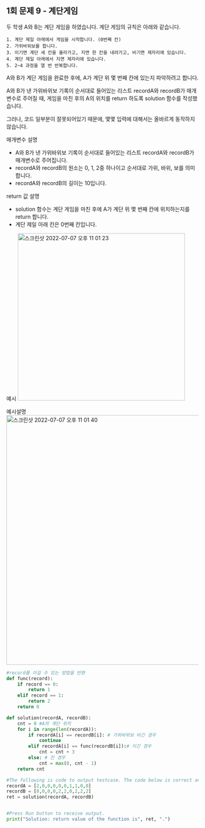## 1회 문제 9 - 계단게임


두 학생 A와 B는 계단 게임을 하였습니다. 계단 게임의 규칙은 아래와 같습니다.

    1. 계단 제일 아래에서 게임을 시작합니다. (0번째 칸)
    2. 가위바위보를 합니다.
    3. 이기면 계단 세 칸을 올라가고, 지면 한 칸을 내려가고, 비기면 제자리에 있습니다.
    4. 계단 제일 아래에서 지면 제자리에 있습니다.
    5. 2~4 과정을 열 번 반복합니다.

A와 B가 계단 게임을 완료한 후에, A가 계단 위 몇 번째 칸에 있는지 파악하려고 합니다.

A와 B가 낸 가위바위보 기록이 순서대로 들어있는 리스트 recordA와 recordB가 매개변수로 주어질 때, 게임을 마친 후의 A의 위치를 return 하도록 solution 함수를 작성했습니다. 

그러나, 코드 일부분이 잘못되어있기 때문에, 몇몇 입력에 대해서는 올바르게 동작하지 않습니다.   

매개변수 설명
  - A와 B가 낸 가위바위보 기록이 순서대로 들어있는 리스트 recordA와 recordB가 매개변수로 주어집니다.
  - recordA와 recordB의 원소는 0, 1, 2중 하나이고 순서대로 가위, 바위, 보를 의미합니다.
  - recordA와 recordB의 길이는 10입니다. 

return 값 설명
  - solution 함수는 계단 게임을 마친 후에 A가 계단 위 몇 번째 칸에 위치하는지를 return 합니다. 
  - 계단 제일 아래 칸은 0번째 칸입니다.   

예시
<img width="438" alt="스크린샷 2022-07-07 오후 11 01 23" src="https://user-images.githubusercontent.com/80513699/177792200-ec5e6c61-780b-4eba-ac13-6353009be867.png">

예시설명
<img width="654" alt="스크린샷 2022-07-07 오후 11 01 40" src="https://user-images.githubusercontent.com/80513699/177792245-2f563dbd-75e5-4f7c-959b-40cf46da26dc.png">


```python
#record를 이길 수 있는 방법을 반환
def func(record):
    if record == 0:
        return 1
    elif record == 1:
        return 2
    return 0

def solution(recordA, recordB):
    cnt = 0 #A의 계단 위치
    for i in range(len(recordA)):
        if recordA[i] == recordB[i]: # 가위바위보 비긴 경우
            continue
        elif recordA[i] == func(recordB[i]):# 이긴 경우
            cnt = cnt + 3 
        else: # 진 경우
            cnt = max(0, cnt - 1)
    return cnt

#The following is code to output testcase. The code below is correct and you shall correct solution function.
recordA = [2,0,0,0,0,0,1,1,0,0]
recordB = [0,0,0,0,2,2,0,2,2,2]
ret = solution(recordA, recordB)


#Press Run button to receive output.
print("Solution: return value of the function is", ret, ".")
```
